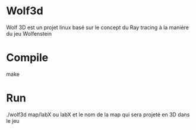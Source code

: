 # Wolf3d

Wolf 3D est un projet linux basé sur le concept du Ray tracing à la manière du jeu Wolfenstein

# Compile

make

# Run

./wolf3d map/labX
ou labX et le nom de la map qui sera projeté en 3D dans le jeu
